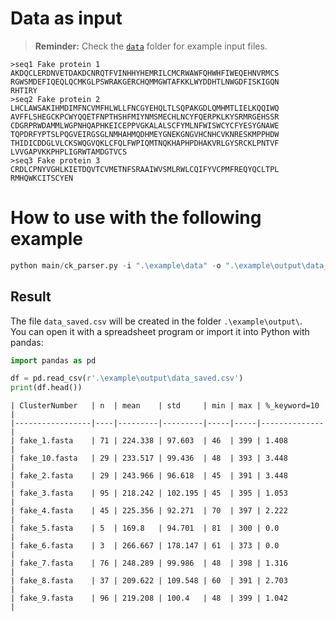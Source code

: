 # Data as input
> **Reminder:** Check the [`data`](cluster_parser/example/data) folder for example input files.

```
>seq1 Fake protein 1
AKDQCLERDNVETDAKDCNRQTFVINHHYHEMRILCMCRWAWFQHWHFIWEQEHNVRMCS
RGWSMDEFIQEQLQCMKGLPSWRAKGERCHQMMGWTAFKKLWYDDHTLNWGDFISKIGQN
RHTIRY
>seq2 Fake protein 2
LHCLAWSAKIHMDIMFNCVMFHLWLLFNCGYEHQLTLSQPAKGDLQMHMTLIELKQQIWQ
AVFFLSHEGCKPCWYQQETFNPTHSHFMIYNMSMECHLNCYFQERPKLKYSRMRGEHSSR
CDGRPRWDAMMLWGPNHQAPHKEICEPPVGKALALSCFYMLNFWISWCYCFYESYGNAWE
TQPDRFYPTSLPQGVEIRGSGLNMHAHMQDHMEYGNEKGNGVHCNHCVKNRESKMPPHDW
THIDICDDGLVLCKSWQGVQKLCFQLFWPIQMTNQKHAPHPDHAKVRLGYSRCKLPNTVF
LVVGAPVKKPHPLIGRWTAMDGTVCS
>seq3 Fake protein 3
CRDLCPNYVGHLKIETDQVTCVMETNFSRAAIWVSMLRWLCQIFYVCPMFREQYQCLTPL
RMHQWKCITSCYEN
```


# How to use with the following example

```python
python main/ck_parser.py -i ".\example\data" -o ".\example\output\data_saved.csv" -k "10"
```

## Result

The file `data_saved.csv` will be created in the folder `.\example\output\`.  
You can open it with a spreadsheet program or import it into Python with pandas:

```python
import pandas as pd

df = pd.read_csv(r'.\example\output\data_saved.csv')
print(df.head())
```

```csv
| ClusterNumber   | n  | mean    | std     | min | max | %_keyword=10 |
|-----------------|----|---------|---------|-----|-----|--------------|
| fake_1.fasta    | 71 | 224.338 | 97.603  | 46  | 399 | 1.408        |
| fake_10.fasta   | 29 | 233.517 | 99.436  | 48  | 393 | 3.448        |
| fake_2.fasta    | 29 | 243.966 | 96.618  | 45  | 391 | 3.448        |
| fake_3.fasta    | 95 | 218.242 | 102.195 | 45  | 395 | 1.053        |
| fake_4.fasta    | 45 | 225.356 | 92.271  | 70  | 397 | 2.222        |
| fake_5.fasta    | 5  | 169.8   | 94.701  | 81  | 300 | 0.0          |
| fake_6.fasta    | 3  | 266.667 | 178.147 | 61  | 373 | 0.0          |
| fake_7.fasta    | 76 | 248.289 | 99.986  | 48  | 398 | 1.316        |
| fake_8.fasta    | 37 | 209.622 | 109.548 | 60  | 391 | 2.703        |
| fake_9.fasta    | 96 | 219.208 | 100.4   | 48  | 399 | 1.042        |
```

